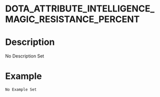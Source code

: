 # DOTA_ATTRIBUTE_INTELLIGENCE_MAGIC_RESISTANCE_PERCENT
# Description
No Description Set
# Example
```No Example Set```